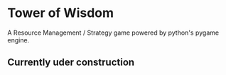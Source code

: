 # Tower of Wisdom
A Resource Management / Strategy game powered by python's pygame engine.

## Currently uder construction
